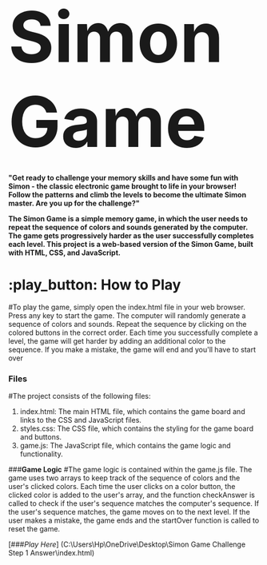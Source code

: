 
# <span style="font-size:500%; font-weight:bold">Simon Game</span>
 **"Get ready to challenge your memory skills and have some fun with Simon - the classic electronic game brought to life in your browser! Follow the patterns and climb the levels to become the ultimate Simon master. Are you up for the challenge?"**

**The Simon Game is a simple memory game, in which the user needs to repeat the sequence of colors and sounds generated by the computer. The game gets progressively harder as the user successfully completes each level.
This project is a web-based version of the Simon Game, built with HTML, CSS, and JavaScript.**

# :play_button: **How to Play**
#To play the game, simply open the index.html file in your web browser. Press any key to start the game. The computer will randomly generate a sequence of colors and sounds. Repeat the sequence by clicking on the colored buttons in the correct order. Each time you successfully complete a level, the game will get harder by adding an additional color to the sequence. If you make a mistake, the game will end and you'll have to start over

### **Files**
#The project consists of the following files:
1) index.html: The main HTML file, which contains the game board and links to the CSS and JavaScript files.
2) styles.css: The CSS file, which contains the styling for the game board and buttons.
3) game.js: The JavaScript file, which contains the game logic and functionality.

###**Game Logic**
#The game logic is contained within the game.js file. The game uses two arrays to keep track of the sequence of colors and the user's clicked colors. Each time the user clicks on a color button, the clicked color is added to the user's array, and the function checkAnswer is called to check if the user's sequence matches the computer's sequence. If the user's sequence matches, the game moves on to the next level. If the user makes a mistake, the game ends and the startOver function is called to reset the game.

[###*Play Here*]
(C:\Users\Hp\OneDrive\Desktop\Simon Game Challenge Step 1 Answer\index.html)
